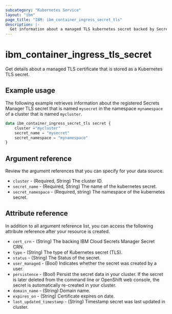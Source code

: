```yaml
---
subcategory: "Kubernetes Service"
layout: "ibm"
page_title: "IBM: ibm_container_ingress_secret_tls"
description: |-
  Get information about a managed TLS kubernetes secret backed by Secrets Manager secrets
---
```


# ibm_container_ingress_tls_secret
Get details about a managed TLS certificate that is stored as a Kubernetes TLS secret.

## Example usage
The following example retrieves information about the registered Secrets Manager TLS secret that is named `mysecret` in the namespace `mynamespace` of a cluster that is named `mycluster`. 

```terraform
data ibm_container_ingress_secret_tls secret {
    cluster ="mycluster"
    secret_name = "mysecret"
    secret_namespace = "mynamespace"
}
```

## Argument reference
Review the argument references that you can specify for your data source. 

- `cluster` - (Required, String) The cluster ID.
- `secret_name` - (Required, String) The name of the kubernetes secret.
- `secret_namespace` - (Required, string) The namespace of the kubernetes secret.

## Attribute reference
In addition to all argument reference list, you can access the following attribute reference after your resource is created.

- `cert_crn` - (String) The backing IBM Cloud Secrets Manager Secret CRN.
- `type` - (String) The type of Kubernetes secret (TLS).
- `status` - (String) The Status of the secret.
- `user_managed` - (Bool) Indicates whether the secret was created by a user.
- `persistence`  - (Bool) Persist the secret data in your cluster. If the secret is later deleted from the command line or OpenShift web console, the secret is automatically re-created in your cluster.
- `domain_name` - (String) Domain name.
- `expires_on` - (String) Certificate expires on date.
- `last_updated_timestamp` - (String) Timestamp secret was last updated in cluster.
